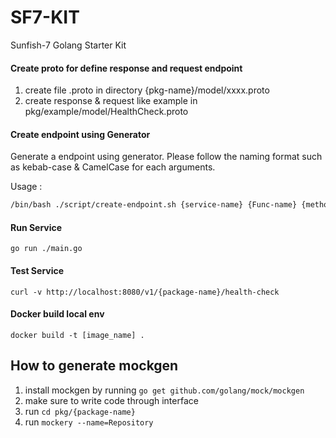 # SF7-KIT
Sunfish-7 Golang Starter Kit

#### Create proto for define response and request endpoint
1. create file .proto in directory {pkg-name}/model/xxxx.proto
2. create response & request like example in pkg/example/model/HealthCheck.proto

#### Create endpoint using Generator
Generate a endpoint using generator. Please follow the naming format such as kebab-case & CamelCase for each arguments.

Usage :
```sh
/bin/bash ./script/create-endpoint.sh {service-name} {Func-name} {method} {Endpoint-url}
```

#### Run Service
```
go run ./main.go
```
#### Test Service
```
curl -v http://localhost:8080/v1/{package-name}/health-check
```
#### Docker build local env
````
docker build -t [image_name] .
````

## How to generate mockgen
1. install mockgen by running ```go get github.com/golang/mock/mockgen```
2. make sure to write code through interface
3. run ```cd pkg/{package-name}```   
3. run ```mockery --name=Repository```